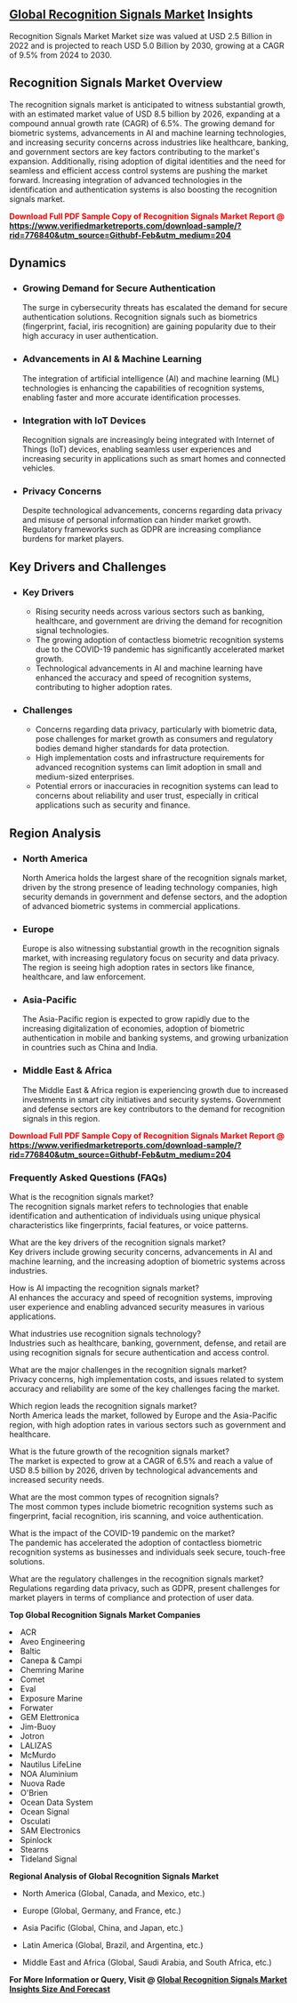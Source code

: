 <h2><a href="https://www.verifiedmarketreports.com/download-sample/?rid=776840&amp;utm_source=Githubf&amp;utm_medium=204" target="_blank">Global Recognition Signals Market</a> Insights</h2><p>Recognition Signals Market Market size was valued at USD 2.5 Billion in 2022 and is projected to reach USD 5.0 Billion by 2030, growing at a CAGR of 9.5% from 2024 to 2030.</p><p> <h2>Recognition Signals Market Overview</h2> <p>The recognition signals market is anticipated to witness substantial growth, with an estimated market value of USD 8.5 billion by 2026, expanding at a compound annual growth rate (CAGR) of 6.5%. The growing demand for biometric systems, advancements in AI and machine learning technologies, and increasing security concerns across industries like healthcare, banking, and government sectors are key factors contributing to the market's expansion. Additionally, rising adoption of digital identities and the need for seamless and efficient access control systems are pushing the market forward. Increasing integration of advanced technologies in the identification and authentication systems is also boosting the recognition signals market.</p> <p><strong><p><span class=""><span style="color: #ff0000;"><strong>Download Full PDF Sample Copy of Recognition Signals Market Report</strong> @ </span><a href="https://www.verifiedmarketreports.com/download-sample/?rid=776840&amp;utm_source=Githubf-Feb&amp;utm_medium=204" target="_blank">https://www.verifiedmarketreports.com/download-sample/?rid=776840&amp;utm_source=Githubf-Feb&amp;utm_medium=204</a></span></p></strong></p> <h2>Dynamics</h2> <ul> <li><h3>Growing Demand for Secure Authentication</h3> The surge in cybersecurity threats has escalated the demand for secure authentication solutions. Recognition signals such as biometrics (fingerprint, facial, iris recognition) are gaining popularity due to their high accuracy in user authentication.</li> <li><h3>Advancements in AI & Machine Learning</h3> The integration of artificial intelligence (AI) and machine learning (ML) technologies is enhancing the capabilities of recognition systems, enabling faster and more accurate identification processes.</li> <li><h3>Integration with IoT Devices</h3> Recognition signals are increasingly being integrated with Internet of Things (IoT) devices, enabling seamless user experiences and increasing security in applications such as smart homes and connected vehicles.</li> <li><h3>Privacy Concerns</h3> Despite technological advancements, concerns regarding data privacy and misuse of personal information can hinder market growth. Regulatory frameworks such as GDPR are increasing compliance burdens for market players.</li> </ul> <h2>Key Drivers and Challenges</h2> <ul> <li><h3>Key Drivers</h3> <ul> <li>Rising security needs across various sectors such as banking, healthcare, and government are driving the demand for recognition signal technologies.</li> <li>The growing adoption of contactless biometric recognition systems due to the COVID-19 pandemic has significantly accelerated market growth.</li> <li>Technological advancements in AI and machine learning have enhanced the accuracy and speed of recognition systems, contributing to higher adoption rates.</li> </ul> </li> <li><h3>Challenges</h3> <ul> <li>Concerns regarding data privacy, particularly with biometric data, pose challenges for market growth as consumers and regulatory bodies demand higher standards for data protection.</li> <li>High implementation costs and infrastructure requirements for advanced recognition systems can limit adoption in small and medium-sized enterprises.</li> <li>Potential errors or inaccuracies in recognition systems can lead to concerns about reliability and user trust, especially in critical applications such as security and finance.</li> </ul> </li> </ul> <h2>Region Analysis</h2> <ul> <li><h3>North America</h3> North America holds the largest share of the recognition signals market, driven by the strong presence of leading technology companies, high security demands in government and defense sectors, and the adoption of advanced biometric systems in commercial applications.</li> <li><h3>Europe</h3> Europe is also witnessing substantial growth in the recognition signals market, with increasing regulatory focus on security and data privacy. The region is seeing high adoption rates in sectors like finance, healthcare, and law enforcement.</li> <li><h3>Asia-Pacific</h3> The Asia-Pacific region is expected to grow rapidly due to the increasing digitalization of economies, adoption of biometric authentication in mobile and banking systems, and growing urbanization in countries such as China and India.</li> <li><h3>Middle East & Africa</h3> The Middle East & Africa region is experiencing growth due to increased investments in smart city initiatives and security systems. Government and defense sectors are key contributors to the demand for recognition signals in this region.</li> </ul> <p><strong><p><span class=""><span style="color: #ff0000;"><strong>Download Full PDF Sample Copy of Recognition Signals Market Report</strong> @ </span><a href="https://www.verifiedmarketreports.com/download-sample/?rid=776840&amp;utm_source=Githubf-Feb&amp;utm_medium=204" target="_blank">https://www.verifiedmarketreports.com/download-sample/?rid=776840&amp;utm_source=Githubf-Feb&amp;utm_medium=204</a></span></p></strong></p> <h3>Frequently Asked Questions (FAQs)</h3> <p>What is the recognition signals market? <br> The recognition signals market refers to technologies that enable identification and authentication of individuals using unique physical characteristics like fingerprints, facial features, or voice patterns.</p> <p>What are the key drivers of the recognition signals market? <br> Key drivers include growing security concerns, advancements in AI and machine learning, and the increasing adoption of biometric systems across industries.</p> <p>How is AI impacting the recognition signals market? <br> AI enhances the accuracy and speed of recognition systems, improving user experience and enabling advanced security measures in various applications.</p> <p>What industries use recognition signals technology? <br> Industries such as healthcare, banking, government, defense, and retail are using recognition signals for secure authentication and access control.</p> <p>What are the major challenges in the recognition signals market? <br> Privacy concerns, high implementation costs, and issues related to system accuracy and reliability are some of the key challenges facing the market.</p> <p>Which region leads the recognition signals market? <br> North America leads the market, followed by Europe and the Asia-Pacific region, with high adoption rates in various sectors such as government and healthcare.</p> <p>What is the future growth of the recognition signals market? <br> The market is expected to grow at a CAGR of 6.5% and reach a value of USD 8.5 billion by 2026, driven by technological advancements and increased security needs.</p> <p>What are the most common types of recognition signals? <br> The most common types include biometric recognition systems such as fingerprint, facial recognition, iris scanning, and voice authentication.</p> <p>What is the impact of the COVID-19 pandemic on the market? <br> The pandemic has accelerated the adoption of contactless biometric recognition systems as businesses and individuals seek secure, touch-free solutions.</p> <p>What are the regulatory challenges in the recognition signals market? <br> Regulations regarding data privacy, such as GDPR, present challenges for market players in terms of compliance and protection of user data.</p> </p><p><strong>Top Global Recognition Signals Market Companies</strong></p><div data-test-id=""><p><li>ACR</li><li> Aveo Engineering</li><li> Baltic</li><li> Canepa & Campi</li><li> Chemring Marine</li><li> Comet</li><li> Eval</li><li> Exposure Marine</li><li> Forwater</li><li> GEM Elettronica</li><li> Jim-Buoy</li><li> Jotron</li><li> LALIZAS </li><li> McMurdo</li><li> Nautilus LifeLine</li><li> NOA Aluminium</li><li> Nuova Rade</li><li> O'Brien</li><li> Ocean Data System</li><li> Ocean Signal</li><li> Osculati</li><li> SAM Electronics</li><li> Spinlock</li><li> Stearns</li><li> Tideland Signal</li></p><div><strong>Regional Analysis of&nbsp;Global Recognition Signals Market</strong></div><ul><li dir="ltr"><p dir="ltr">North America&nbsp;(Global, Canada, and Mexico, etc.)</p></li><li dir="ltr"><p dir="ltr">Europe (Global, Germany, and France, etc.)</p></li><li dir="ltr"><p dir="ltr">Asia Pacific&nbsp;(Global, China, and Japan, etc.)</p></li><li dir="ltr"><p dir="ltr">Latin America&nbsp;(Global, Brazil, and Argentina, etc.)</p></li><li dir="ltr">Middle East and Africa&nbsp;(Global, Saudi Arabia, and South Africa, etc.)</li></ul><p><strong>For More Information or Query, Visit @&nbsp;</strong><strong><a href="https://www.verifiedmarketreports.com/product/recognition-signals-market/?utm_source=Githubf&amp;utm_medium=204" target="_blank">Global Recognition Signals Market Insights Size And Forecast</a></strong></p></div>
